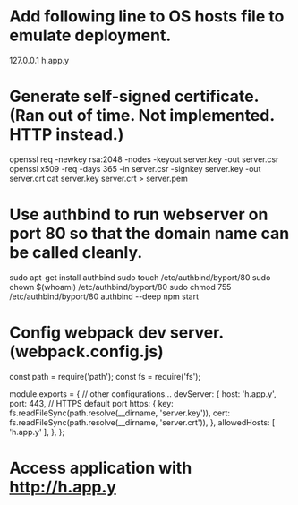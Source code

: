 # Add following line to OS hosts file to emulate deployment.
127.0.0.1      h.app.y

# Generate self-signed certificate. (Ran out of time. Not implemented. HTTP instead.)
openssl req -newkey rsa:2048 -nodes -keyout server.key -out server.csr
openssl x509 -req -days 365 -in server.csr -signkey server.key -out server.crt
cat server.key server.crt > server.pem

# Use authbind to run webserver on port 80 so that the domain name can be called cleanly.
sudo apt-get install authbind
sudo touch /etc/authbind/byport/80
sudo chown $(whoami) /etc/authbind/byport/80
sudo chmod 755 /etc/authbind/byport/80
authbind --deep npm start

# Config webpack dev server. (webpack.config.js)
const path = require('path');
const fs = require('fs');

module.exports = {
  // other configurations...
  devServer: {
    host: 'h.app.y',
    port: 443, // HTTPS default port
    https: {
      key: fs.readFileSync(path.resolve(__dirname, 'server.key')),
      cert: fs.readFileSync(path.resolve(__dirname, 'server.crt')),
    },
    allowedHosts: [
      'h.app.y'
    ],
  },
};

# Access application with http://h.app.y

